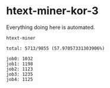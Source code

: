 # htext-miner-kor-3

Everything doing here is automated.

```
htext-miner

total: 5713/9855 (57.97057331303906%)

job0: 1032
job1: 1198
job2: 1123
job3: 1235
job4: 1125
```